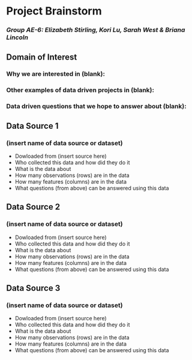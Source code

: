 # Project Brainstorm
### _Group AE-6: Elizabeth Stirling, Kori Lu, Sarah West & Briana Lincoln_

## Domain of Interest

### Why we are interested in (blank):

### Other examples of data driven projects in (blank):

### Data driven questions that we hope to answer about (blank):


## Data Source 1
### (insert name of data source or dataset)
- Dowloaded from (insert source here)
- Who collected this data and how did they do it
- What is the data about
- How many observations (rows) are in the data
- How many features (columns) are in the data
- What questions (from above) can be answered using this data

## Data Source 2
### (insert name of data source or dataset)
- Dowloaded from (insert source here)
- Who collected this data and how did they do it
- What is the data about
- How many observations (rows) are in the data
- How many features (columns) are in the data
- What questions (from above) can be answered using this data

## Data Source 3
### (insert name of data source or dataset)
- Dowloaded from (insert source here)
- Who collected this data and how did they do it
- What is the data about
- How many observations (rows) are in the data
- How many features (columns) are in the data
- What questions (from above) can be answered using this data